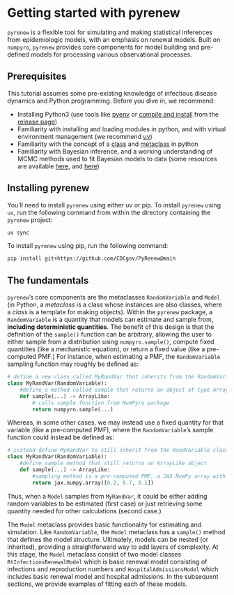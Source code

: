 # Getting started with pyrenew


`pyrenew` is a flexible tool for simulating and making statistical
inferences from epidemiologic models, with an emphasis on renewal
models. Built on `numpyro`, `pyrenew` provides core components for model
building and pre-defined models for processing various observational
processes.

## Prerequisites

This tutorial assumes some pre-existing knowledge of infectious disease
dynamics and Python programming. Before you dive in, we recommend:

- Installing Python3 (use tools like
  [pyenv](https://realpython.com/intro-to-pyenv/) or [compile and
  install](https://ubuntuhandbook.org/index.php/2023/05/install-python-3-12-ubuntu/)
  from the [release page](https://www.python.org/downloads/))
- Familiarity with installing and loading modules in python, and with
  virtual environment management (we recommend
  [uv](https://docs.astral.sh/uv/))
- Familiarity with the concept of a
  [class](https://realpython.com/python-classes/) and
  [metaclass](https://realpython.com/courses/python-metaclasses/) in
  python
- Familiarity with Bayesian inference, and a working understanding of
  MCMC methods used to fit Bayesian models to data (some resources are
  available
  [here](https://mc-stan.org/docs/2_18/reference-manual/effective-sample-size-section.html),
  and [here](https://xcelab.net/rm/))

## Installing pyrenew

You’ll need to install `pyrenew` using either uv or pip. To install
`pyrenew` using `uv`, run the following command from within the
directory containing the `pyrenew` project:

``` bash
uv sync
```

To install `pyrenew` using pip, run the following command:

``` bash
pip install git+https://github.com/CDCgov/PyRenew@main
```

## The fundamentals

`pyrenew`’s core components are the metaclasses `RandomVariable` and
`Model` (in Python, a *metaclass* is a class whose instances are also
classes, where a *class* is a template for making objects). Within the
`pyrenew` package, a `RandomVariable` is a quantity that models can
estimate and sample from, **including deterministic quantities**. The
benefit of this design is that the definition of the `sample()` function
can be arbitrary, allowing the user to either sample from a distribution
using `numpyro.sample()`, compute fixed quantities (like a mechanistic
equation), or return a fixed value (like a pre-computed PMF.) For
instance, when estimating a PMF, the `RandomVariable` sampling function
may roughly be defined as:

``` python
# define a new class called MyRandVar that inherits from the RandomVariable class
class MyRandVar(RandomVariable):
    #define a method called sample that returns an object of type ArrayLike
    def sample(...) -> ArrayLike:
        # calls sample function from NumPyro package
        return numpyro.sample(...)
```

Whereas, in some other cases, we may instead use a fixed quantity for
that variable (like a pre-computed PMF), where the `RandomVariable`’s
sample function could instead be defined as:

``` python
# instead define MyRandVar to still inherit from the RandVariable class
class MyRandVar(RandomVariable):
    #define sample method that still returns an ArrayLike object
    def sample(...) -> ArrayLike:
        #sampling method is a pre-computed PMF, a JAX NumPy array with explicit elements
        return jax.numpy.array([0.2, 0.7, 0.1])
```

Thus, when a `Model` samples from `MyRandVar`, it could be either adding
random variables to be estimated (first case) or just retrieving some
quantity needed for other calculations (second case.)

The `Model` metaclass provides basic functionality for estimating and
simulation. Like `RandomVariable`, the `Model` metaclass has a
`sample()` method that defines the model structure. Ultimately, models
can be nested (or inherited), providing a straightforward way to add
layers of complexity. At this stage, the `Model` metaclass consist of
two model classes `RtInfectionsRenewalModel` which is basic renewal
model consisting of infections and reproduction numbers and
`HospitalAdmissionsModel` which includes basic renewal model and
hospital admissions. In the subsequent sections, we provide examples of
fitting each of these models.
